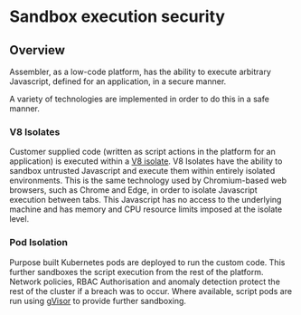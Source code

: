# Sandbox execution security
## Overview
Assembler, as a low-code platform, has the ability to execute arbitrary Javascript, defined for an application, in a secure manner. 

A variety of technologies are implemented in order to do this in a safe manner.

### V8 Isolates

Customer supplied code (written as script actions in the platform for an application) is executed within a [V8 isolate](https://v8docs.nodesource.com/node-0.8/d5/dda/classv8_1_1_isolate.html). V8 Isolates have the ability to sandbox untrusted Javascript and execute them within entirely isolated environments. This is the same technology used by Chromium-based web browsers, such as Chrome and Edge, in order to isolate Javascript execution between tabs. This Javascript has no access to the underlying machine and has memory and CPU resource limits imposed at the isolate level.

### Pod Isolation

Purpose built Kubernetes pods are deployed to run the custom code. This further sandboxes the script execution from the rest of the platform. Network policies, RBAC Authorisation and anomaly detection protect the rest of the cluster if a breach was to occur. Where available, script pods are run using [gVisor](https://gvisor.dev/) to provide further sandboxing.